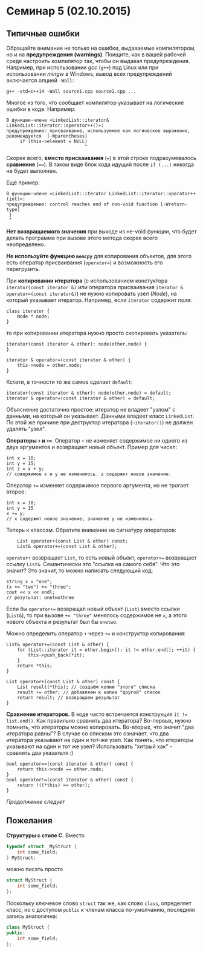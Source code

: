 # Семинар 5 (02.10.2015)

## Типичные ошибки

Обращайте внимание не только на ошибки, выдаваемые компилятором, но и на **предупреждения (warnings)**.
Поищите, как в вашей рабочей среде настроить компилятор так, чтобы он выдавал предупреждения.
Например, при использовании *gcc* (`g++`) под Linux или при использовании *mingw* в Windows,
вывод всех предупреждений включается опцией `-Wall`:
```
g++ -std=c++14 -Wall source1.cpp source2.cpp ...
```

Многое из того, что сообщает компилятор указывает на логические ошибки в коде.
Например:
```
В функции-члене «LinkedList::iterator& LinkedList::iterator::operator++()»:
предупреждение: присваивание, используемое как логическое выражение, рекомендуется  [-Wparentheses]
     if (this->element = NULL)
                             ^
```
Скорее всего, **вместо присваивания** (`=`) в этой строке подразумевалось **сравнение** (`==`).
В таком виде блок кода идущий после `if (...)` никогда не будет выполнен.

Ещё пример:
```
В функции-члене «LinkedList::iterator LinkedList::iterator::operator++(int)»:
предупреждение: control reaches end of non-void function [-Wreturn-type]
 }
 ^
```
**Нет возвращаемого значения** при выходе из не-void функции,
что будет делать программа при вызове этого метода скорее всего неопределено.

**Не используйте функцию `memcpy`** для копирования объектов, для этого есть оператор присваивания (`operator=`)
и возможность его перегрузить.

При **копировании итератора** (с использованием констуктора `iterator(const iterator &)` или оператора присваивания
`iterator & operator=(const iterator&)`) не нужно копировать узел (_Node_), на который указывает итератор.
Например, если `iterator` содержит поля:
```
class iterator {
	Node * node;
}
```
то при копировании итератора нужно просто скопировать указатель:
```
iterator(const iterator & other): node(other.node) {
}

iterator & operator=(const iterator & other) {
	this->node = other.node;
}
```
Кстати, в точности то же самое сделает `default`:
```
iterator(const iterator & other): node(other.node) = default;
iterator & operator=(const iterator & other) = default;
```
Объяснение достаточно простое: итератор не владеет "узлом" с данными, на который он указывает.
Данными владеет класс `LinkedList`.
По этой же причине при деструктор итератора (`~iterator()`) не должен удалять "узел".

**Операторы `+` и `+=`**. Оператор `+` не изменяет содержимое ни одного из двух аргументов
и возвращает новый объект. Пример для чисел:
```
int x = 10;
int y = 15;
int z = x + y;
// сожержимое x и y не изменилось. z содержит новое значение.
```
Оператор `+=` изменяет содержимое первого аргумента, но не трогает второе:
```
int x = 10;
int y = 15
x += y;
// x содержит новое значение, значение y не изменилось.
```

Теперь к классам. Обратите внимание на сигнатуру операторов:
```
	List operator+(const List & other) const;
	List& operator+=(const List & other);
```
`operator+` возвращает `List`, то есть новый объект, `operator+=` возвращает ссылку `List&`.
Семантически это "ссылка на самого себя".
Что это значит? Это значит, то можно написать следующий код:
```
string x = "one";
(x += "two") += "three";
cout << x << endl;
// резутьтат: onetwothree
```
Если бы `operator+=` возвращал новый объект (`List`) вместо ссылки (`List&`),
то при вызове `+= "three"` менялось содержимое не `x`, а этого нового объекта и результат был бы `onetwo`.

Можно определить оператор `+` через `+=` и конструктор копирования:
```
List& operator+=(const List & other) {
	for (List::iterator it = other.begin(); it != other.end(); ++it) {
		this->push_back(*it);
	}
	return *this;
}

List operator+(const List & other) const {
	List result(*this); // создаём копию "этого" списка
	result += other; // добавляем к копии "другой" список
	return result; // возвращаем результат
}
```

**Сравнение итераторов.** В коде часто встречается конструкция `it != list.end()`.
Как правильно сравнить два итератора?
Во-первых, нужно помнить, что итераторы можно копировать.
Во-вторых, что значит "два итератора равны"?
В случае со списком это означает, что два итератора указывают на один и тот-же узел.
Как понять, что итераторы указывают на один и тот же узел?
Использовать "хитрый хак" - сравнить два указателя :)
```
bool operator==(const iterator & other) const {
	return this->node == other.node;
}
bool operator!=(const iterator & other) const {
	return !((*this) == other);
}
```

_Продолжение следует_

## Пожелания

**Структуры с стиле C**. Вместо
```C++
typedef struct _MyStruct {
	int some_field;
} MyStruct;
```
можно писать просто
```C++
struct MyStruct {
	int some_field;
};
```
Поскольку ключевое слово `struct` так же, как слово `class`, определяет класс, но с доступом `public` к членам класса по-умолчанию, последняя запись аналогична:
```C++
class MyStruct {
public:
	int some_field;
};
```

